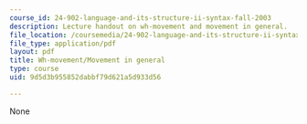 ```yaml
---
course_id: 24-902-language-and-its-structure-ii-syntax-fall-2003
description: Lecture handout on wh-movement and movement in general.
file_location: /coursemedia/24-902-language-and-its-structure-ii-syntax-fall-2003/9d5d3b955852dabbf79d621a5d933d56_1124_handout_2.pdf
file_type: application/pdf
layout: pdf
title: Wh-movement/Movement in general
type: course
uid: 9d5d3b955852dabbf79d621a5d933d56

---
```

None